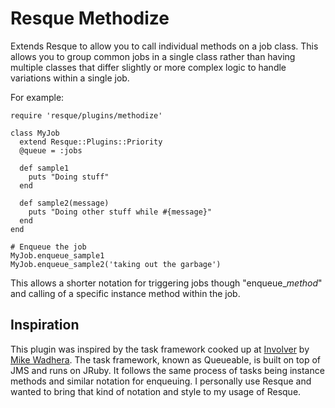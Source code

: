 Resque Methodize
=================

Extends Resque to allow you to call individual methods on a job class.  This allows you to group common jobs in a single class rather than having multiple classes that differ slightly or more complex logic to handle variations within a single job.

For example:

    require 'resque/plugins/methodize'
    
    class MyJob
      extend Resque::Plugins::Priority
      @queue = :jobs
      
      def sample1
        puts "Doing stuff"
      end
      
      def sample2(message)
        puts "Doing other stuff while #{message}"
      end
    end
    
    # Enqueue the job
    MyJob.enqueue_sample1
    MyJob.enqueue_sample2('taking out the garbage')

This allows a shorter notation for triggering jobs though "enqueue_*method*" and calling of a specific instance method within the job.

Inspiration
-----------

This plugin was inspired by the task framework cooked up at [Involver](http://involver.com) by [Mike Wadhera](http://github.com/mikewadhera).  The task framework, known as Queueable, is built on top of JMS and runs on JRuby.  It follows the same process of tasks being instance methods and similar notation for enqueuing.  I personally use Resque and wanted to bring that kind of notation and style to my usage of Resque.
